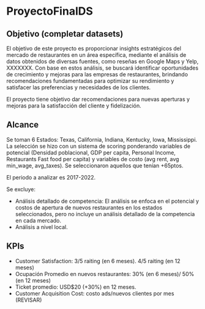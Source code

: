 # ProyectoFinalDS

## Objetivo (completar datasets)

El objetivo de este proyecto es proporcionar insights estratégicos del mercado de restaurantes en un área específica, mediante el análisis de datos obtenidos de diversas fuentes, como reseñas en Google Maps y Yelp, XXXXXXX. Con base en estos análisis, se buscará identificar oportunidades de crecimiento y mejoras para las empresas de restaurantes, brindando recomendaciones fundamentadas para optimizar su rendimiento y satisfacer las preferencias y necesidades de los clientes. 

El proyecto tiene objetivo dar recomendaciones para nuevas aperturas y mejoras para la satisfacción del cliente y fidelización.

## Alcance

Se toman 6 Estados: Texas, California, Indiana, Kentucky, Iowa, Mississippi. La selección se hizo con un sistema de scoring ponderando variables de potencial (Densidad poblacional, GDP per capita, Personal Income, Restaurants Fast food per capita) y variables de costo (avg rent, avg min_wage, avg_taxes). Se seleccionaron aquellos que tenían +65ptos.

El periodo a analizar es 2017-2022.

Se excluye:
* Análisis detallado de competencia: El análisis se enfoca en el potencial y costos de apertura de nuevos restaurantes en los estados seleccionados, pero no incluye un análisis detallado de la competencia en cada mercado.
* Análisis a nivel local.


## KPIs

* Customer Satisfaction: 3/5 raiting (en 6 meses). 4/5 raiting (en 12 meses)
* Ocupación Promedio en nuevos restaurantes: 30% (en 6 meses)/ 50% (en 12 meses)
* Ticket promedio: USD$20 (+30%) en 12 meses.
* Customer Acquisition Cost: costo ads/nuevos clientes por mes (REVISAR)
